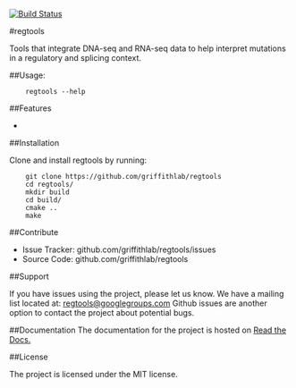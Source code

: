 [![Build Status](https://travis-ci.org/griffithlab/regtools.svg?branch=master)](https://travis-ci.org/griffithlab/regtools)

#regtools

Tools that integrate DNA-seq and RNA-seq data to help interpret mutations
in a regulatory and splicing context.

##Usage:

```
    regtools --help
```

##Features

-

##Installation

Clone and install regtools by running:
```
    git clone https://github.com/griffithlab/regtools
    cd regtools/
    mkdir build
    cd build/
    cmake ..
    make
```

##Contribute

- Issue Tracker: github.com/griffithlab/regtools/issues
- Source Code: github.com/griffithlab/regtools

##Support

If you have issues using the project, please let us know.
We have a mailing list located at: regtools@googlegroups.com
Github issues are another option to contact the project about
potential bugs.

##Documentation
The documentation for the project is hosted on
[Read the Docs.](https://regtools.readthedocs.org/en/latest/)

##License

The project is licensed under the MIT license.
